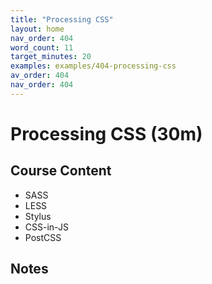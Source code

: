 ```yaml
---
title: "Processing CSS"
layout: home
nav_order: 404
word_count: 11
target_minutes: 20
examples: examples/404-processing-css
av_order: 404
nav_order: 404
---
```

# Processing CSS (30m)

## Course Content

- SASS
- LESS
- Stylus
- CSS-in-JS
- PostCSS

## Notes













